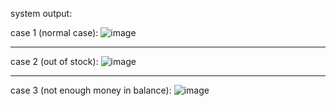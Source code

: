 system output:

case 1 (normal case):
![image](https://github.com/user-attachments/assets/223ea41b-a572-4798-872e-e5289e1ba37a)

______________________________________________________________________________
case 2 (out of stock):
![image](https://github.com/user-attachments/assets/d8db7ca4-60c5-440d-9496-917428f36a12)


______________________________________________________________________________
case 3 (not enough money in balance):
![image](https://github.com/user-attachments/assets/311734ad-89a5-48b9-ab63-b51a6554ec25)
